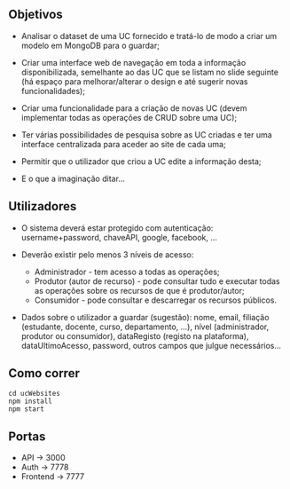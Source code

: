 ## Objetivos

- Analisar o dataset de uma UC fornecido e tratá-lo de modo a criar um modelo em MongoDB para o guardar;

- Criar uma interface web de navegação em toda a informação disponibilizada, semelhante ao das UC que se listam no slide seguinte (há espaço para melhorar/alterar o design e até sugerir novas funcionalidades);

- Criar uma funcionalidade para a criação de novas UC (devem implementar todas as operações de CRUD sobre uma UC);

- Ter várias possibilidades de pesquisa sobre as UC criadas e ter uma interface centralizada para aceder ao site de cada uma;

- Permitir que o utilizador que criou a UC edite a informação desta;

- E o que a imaginação ditar...

## Utilizadores

- O sistema deverá estar protegido com autenticação: username+password, chaveAPI, google, facebook, ...

- Deverão existir pelo menos 3 níveis de acesso:
    - Administrador - tem acesso a todas as operações;
    - Produtor (autor de recurso) - pode consultar tudo e executar todas as operações sobre os recursos de que é produtor/autor;
    - Consumidor - pode consultar e descarregar os recursos públicos.

- Dados sobre o utilizador a guardar (sugestão):
nome, email, filiação (estudante, docente, curso, departamento, ...), nível (administrador, produtor ou consumidor), dataRegisto (registo na plataforma), dataUltimoAcesso, password, outros campos que julgue necessários...

## Como correr

```shell
cd ucWebsites
npm install
npm start
```

## Portas

- API -> 3000
- Auth -> 7778
- Frontend -> 7777